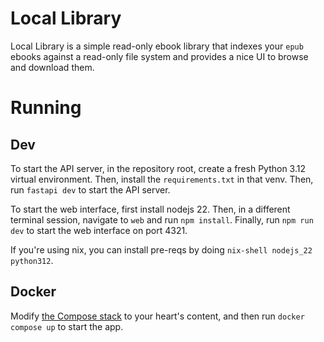 # Local Library
Local Library is a simple read-only ebook library that indexes your `epub` ebooks against a read-only file system and provides a nice UI to browse and download them.

# Running
## Dev
To start the API server, in the repository root, create a fresh Python 3.12 virtual environment. Then, install the `requirements.txt` in that venv. Then, run `fastapi dev` to start the API server.

To start the web interface, first install nodejs 22. Then, in a different terminal session, navigate to `web` and run `npm install`. Finally, run `npm run dev` to start the web interface on port 4321.

If you're using nix, you can install pre-reqs by doing `nix-shell nodejs_22 python312`.

## Docker
Modify [the Compose stack](docker-compose.yml) to your heart's content, and then run `docker compose up` to start the app.
